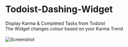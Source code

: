 # Todoist-Dashing-Widget
Display Karma &amp; Completed Tasks from Todoist <br/>
The Widget changes colour based on your Karma Trend <br/>
<br/>
![Screenshot](http://squeekobenelli.github.io/images/todoist_widget.png)
